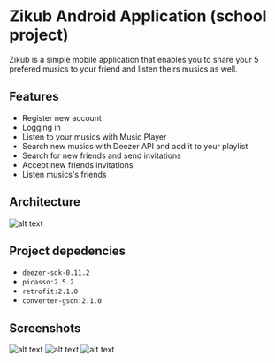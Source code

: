 # Zikub Android Application (school project)

Zikub is a simple mobile application that enables  you to share your 5 prefered musics to your friend
and listen theirs musics as well.

## Features
- Register new account
- Logging in
- Listen to your musics with Music Player
- Search new musics with Deezer API and add it to your playlist
- Search for new friends and send invitations
- Accept new friends invitations
- Listen musics's friends

## Architecture
![alt text](https://github.com/oyer24/Zikub/raw/master/screens/archi.png "Logging screen")

## Project depedencies
- `deezer-sdk-0.11.2`
- `picasso:2.5.2`
- `retrofit:2.1.0`
- `converter-gson:2.1.0`

## Screenshots
![alt text](https://github.com/oyer24/Zikub/raw/master/screens/logging_screen.png "Logging screen")
![alt text](https://github.com/oyer24/Zikub/raw/master/screens/media_player.png "MediaPlayer screen")
![alt text](https://github.com/oyer24/Zikub/raw/master/screens/friend_list.png "Fiends list screen")
